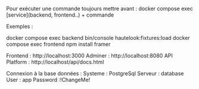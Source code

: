 Pour exécuter une commande toujours mettre avant :
docker compose exec [service](backend, frontend..) + commande

Exemples : 

docker compose exec backend bin/console hautelook:fixtures:load 
docker compose exec frontend npm install framer 


Frontend : http://localhost:3000
Adminer : http://localhost:8080
API Platform : http://localhost/api/docs.html

Connexion à la base données : 
Systeme : PostgreSql
Serveur : database 
User : app
Password :!ChangeMe!